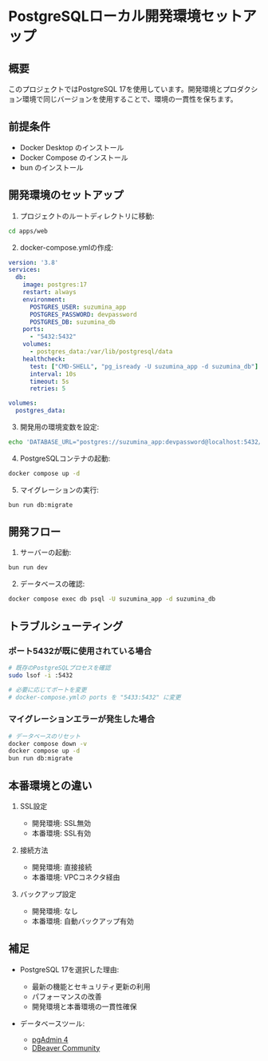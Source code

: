 # PostgreSQLローカル開発環境セットアップ

## 概要

このプロジェクトではPostgreSQL 17を使用しています。開発環境とプロダクション環境で同じバージョンを使用することで、環境の一貫性を保ちます。

## 前提条件

- Docker Desktop のインストール
- Docker Compose のインストール
- bun のインストール

## 開発環境のセットアップ

1. プロジェクトのルートディレクトリに移動:

```bash
cd apps/web
```

2. docker-compose.ymlの作成:

```yaml
version: '3.8'
services:
  db:
    image: postgres:17
    restart: always
    environment:
      POSTGRES_USER: suzumina_app
      POSTGRES_PASSWORD: devpassword
      POSTGRES_DB: suzumina_db
    ports:
      - "5432:5432"
    volumes:
      - postgres_data:/var/lib/postgresql/data
    healthcheck:
      test: ["CMD-SHELL", "pg_isready -U suzumina_app -d suzumina_db"]
      interval: 10s
      timeout: 5s
      retries: 5

volumes:
  postgres_data:
```

3. 開発用の環境変数を設定:

```bash
echo 'DATABASE_URL="postgres://suzumina_app:devpassword@localhost:5432/suzumina_db"' > .env.development
```

4. PostgreSQLコンテナの起動:

```bash
docker compose up -d
```

5. マイグレーションの実行:

```bash
bun run db:migrate
```

## 開発フロー

1. サーバーの起動:

```bash
bun run dev
```

2. データベースの確認:

```bash
docker compose exec db psql -U suzumina_app -d suzumina_db
```

## トラブルシューティング

### ポート5432が既に使用されている場合

```bash
# 既存のPostgreSQLプロセスを確認
sudo lsof -i :5432

# 必要に応じてポートを変更
# docker-compose.ymlの ports を "5433:5432" に変更
```

### マイグレーションエラーが発生した場合

```bash
# データベースのリセット
docker compose down -v
docker compose up -d
bun run db:migrate
```

## 本番環境との違い

1. SSL設定
   - 開発環境: SSL無効
   - 本番環境: SSL有効

2. 接続方法
   - 開発環境: 直接接続
   - 本番環境: VPCコネクタ経由

3. バックアップ設定
   - 開発環境: なし
   - 本番環境: 自動バックアップ有効

## 補足

- PostgreSQL 17を選択した理由:
  - 最新の機能とセキュリティ更新の利用
  - パフォーマンスの改善
  - 開発環境と本番環境の一貫性確保

- データベースツール:
  - [pgAdmin 4](https://www.pgadmin.org/)
  - [DBeaver Community](https://dbeaver.io/)
